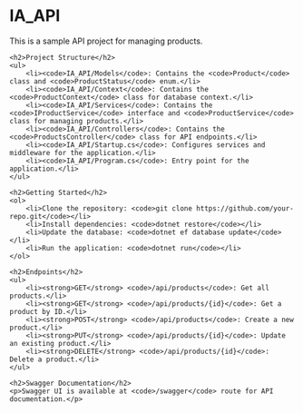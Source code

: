 <!DOCTYPE html>
<html lang="en">

<head>
    <meta charset="UTF-8">
    <meta http-equiv="X-UA-Compatible" content="IE=edge">
    <meta name="viewport" content="width=device-width, initial-scale=1.0">
    <title>IA_API</title>
</head>

<body>
    <h1>IA_API</h1>
    <p>This is a sample API project for managing products.</p>

    <h2>Project Structure</h2>
    <ul>
        <li><code>IA_API/Models</code>: Contains the <code>Product</code> class and <code>ProductStatus</code> enum.</li>
        <li><code>IA_API/Context</code>: Contains the <code>ProductContext</code> class for database context.</li>
        <li><code>IA_API/Services</code>: Contains the <code>IProductService</code> interface and <code>ProductService</code> class for managing products.</li>
        <li><code>IA_API/Controllers</code>: Contains the <code>ProductsController</code> class for API endpoints.</li>
        <li><code>IA_API/Startup.cs</code>: Configures services and middleware for the application.</li>
        <li><code>IA_API/Program.cs</code>: Entry point for the application.</li>
    </ul>

    <h2>Getting Started</h2>
    <ol>
        <li>Clone the repository: <code>git clone https://github.com/your-repo.git</code></li>
        <li>Install dependencies: <code>dotnet restore</code></li>
        <li>Update the database: <code>dotnet ef database update</code></li>
        <li>Run the application: <code>dotnet run</code></li>
    </ol>

    <h2>Endpoints</h2>
    <ul>
        <li><strong>GET</strong> <code>/api/products</code>: Get all products.</li>
        <li><strong>GET</strong> <code>/api/products/{id}</code>: Get a product by ID.</li>
        <li><strong>POST</strong> <code>/api/products</code>: Create a new product.</li>
        <li><strong>PUT</strong> <code>/api/products/{id}</code>: Update an existing product.</li>
        <li><strong>DELETE</strong> <code>/api/products/{id}</code>: Delete a product.</li>
    </ul>

    <h2>Swagger Documentation</h2>
    <p>Swagger UI is available at <code>/swagger</code> route for API documentation.</p>

</body>

</html>
